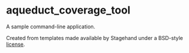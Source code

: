 # aqueduct_coverage_tool

A sample command-line application.

Created from templates made available by Stagehand under a BSD-style
[license](https://github.com/dart-lang/stagehand/blob/master/LICENSE).
